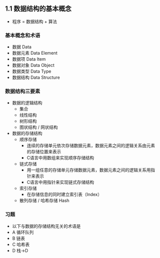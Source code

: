 ## 1.1 数据结构的基本概念
-   程序 = 数据结构 + 算法
### 基本概念和术语
-   数据 Data
-   数据元素 Data Element
-   数据项 Data Item
-   数据对象 Data Object
-   数据类型 Data Type
-   数据结构 Data Structure
### 数据结构三要素
-   数据的逻辑结构
	-   集合
	-   线性结构
	-   树形结构
	-   图状结构 / 网状结构
-   数据的存储结构
	-   顺序存储
		-   连续的存储单元依次存储数据元素，数据元素之间的逻辑关系由元素的存储位置来表示
		-   C语言中用数组来实现顺序存储结构
	-   链式存储
		-   用一组任意的存储单元存储数据元素，数据元素之间的逻辑关系用指针来表示
		-   C语言中用指针来实现链式存储结构
	-   索引存储
		-   在存储信息的同时建立索引表（Index）
	-   散列存储 / 哈希存储 Hash
### 习题
- 以下与数据的存储结构无关的术语是 
- A 循环队列 
- B 链表 
- C 哈希表 
- D 栈→D